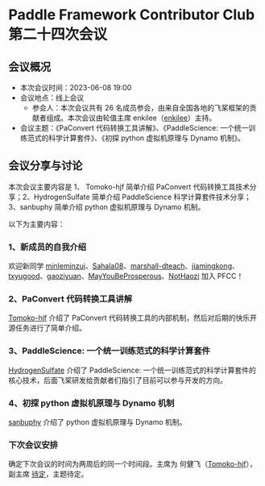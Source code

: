 # Paddle Framework Contributor Club 第二十四次会议

## 会议概况

- 本次会议时间：2023-06-08 19:00
- 会议地点：线上会议
  - 参会人：本次会议共有 26 名成员参会，由来自全国各地的飞桨框架的贡献者组成。本次会议由轮值主席 enkilee（[enkilee](https://github.com/enkilee)）主持。
- 会议主题：《PaConvert 代码转换工具讲解》、《PaddleScience: 一个统一训练范式的科学计算套件》、《初探 python 虚拟机原理与 Dynamo 机制》。

## 会议分享与讨论

本次会议主要内容是 1、 Tomoko-hjf 简单介绍 PaConvert 代码转换工具技术分享；2、HydrogenSulfate 简单介绍 PaddleScience 科学计算套件技术分享；3、sanbuphy 简单介绍 python 虚拟机原理与 Dynamo 机制。

以下为主要内容：

### 1、新成员的自我介绍

欢迎新同学 [minleminzui](https://github.com/minleminzui)、[Sahala08](https://github.com/Sahala08)、[marshall-dteach](https://github.com/marshall-dteach)、[jiamingkong](https://github.com/jiamingkong)、[txyugood](https://github.com/txyugood)、[gaoziyuan](https://github.com/gaoziyuan)、[MayYouBeProsperous](https://github.com/MayYouBeProsperous)、[NotHaozi](https://github.com/NotHaozi) 加入 PFCC！

### 2、PaConvert 代码转换工具讲解

[Tomoko-hjf](https://github.com/Tomoko-hjf) 介绍了  PaConvert 代码转换工具的内部机制，然后对后期的快乐开源任务进行了简单介绍。

### 3、PaddleScience: 一个统一训练范式的科学计算套件

[HydrogenSulfate](https://github.com/HydrogenSulfate) 介绍了 PaddleScience: 一个统一训练范式的科学计算套件的核心技术，后面飞桨研发给贡献者们指引了目前可以参与开发的方向。

### 4、初探 python 虚拟机原理与 Dynamo 机制

[sanbuphy](https://github.com/sanbuphy) 介绍了 python 虚拟机原理与 Dynamo 机制。

### 下次会议安排

确定下次会议的时间为两周后的同一个时间段。主席为 何健飞（[Tomoko-hjf](https://github.com/Tomoko-hjf)），副主席 [待定]()，主题待定。
